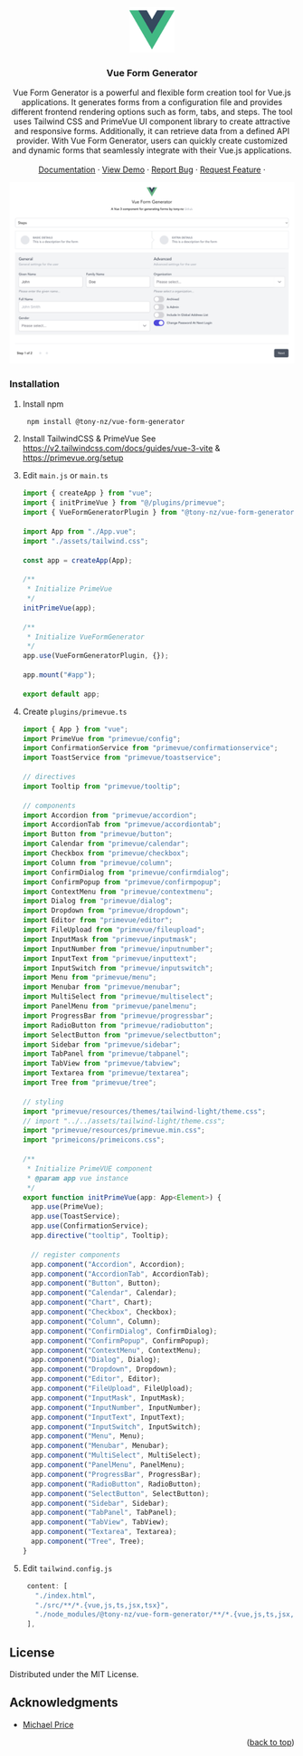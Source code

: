 <!-- Improved compatibility of back to top link: See: https://github.com/othneildrew/Best-README-Template/pull/73 -->

<a name="readme-top"></a>

<!-- PROJECT LOGO -->
<div align="center">
  <a href="https://github.com/tony-nz/vue-form-generator">
    <img src="images/logo.png" alt="Logo" width="80" height="80">
  </a>

<h3 align="center">Vue Form Generator</h3>

  <p align="center">
    Vue Form Generator is a powerful and flexible form creation tool for Vue.js applications. It generates forms from a configuration file and provides different frontend rendering options such as form, tabs, and steps. The tool uses Tailwind CSS and PrimeVue UI component library to create attractive and responsive forms. Additionally, it can retrieve data from a defined API provider. With Vue Form Generator, users can quickly create customized and dynamic forms that seamlessly integrate with their Vue.js applications.
    <br />
    <br />
    <a href="#">Documentation</a>
    ·
    <a href="https://vue-form-generator.netlify.app/" target="_blank">View Demo</a>
    ·
    <a href="https://github.com/tony-nz/vue-form-generator/issues">Report Bug</a>
    ·
    <a href="https://github.com/tony-nz/vue-form-generator/issues">Request Feature</a>
    ·
  </p>
</div>

[![Product Name Screen Shot][product-screenshot]](https://example.com)

### Installation

1. Install npm
   ```sh
    npm install @tony-nz/vue-form-generator
   ```
2. Install TailwindCSS & PrimeVue
   See https://v2.tailwindcss.com/docs/guides/vue-3-vite & https://primevue.org/setup
   <br>
3. Edit `main.js` or `main.ts`

   ```ts
   import { createApp } from "vue";
   import { initPrimeVue } from "@/plugins/primevue";
   import { VueFormGeneratorPlugin } from "@tony-nz/vue-form-generator";

   import App from "./App.vue";
   import "./assets/tailwind.css";

   const app = createApp(App);

   /**
    * Initialize PrimeVue
    */
   initPrimeVue(app);

   /**
    * Initialize VueFormGenerator
    */
   app.use(VueFormGeneratorPlugin, {});

   app.mount("#app");

   export default app;
   ```

4. Create `plugins/primevue.ts`

   ```ts
   import { App } from "vue";
   import PrimeVue from "primevue/config";
   import ConfirmationService from "primevue/confirmationservice";
   import ToastService from "primevue/toastservice";

   // directives
   import Tooltip from "primevue/tooltip";

   // components
   import Accordion from "primevue/accordion";
   import AccordionTab from "primevue/accordiontab";
   import Button from "primevue/button";
   import Calendar from "primevue/calendar";
   import Checkbox from "primevue/checkbox";
   import Column from "primevue/column";
   import ConfirmDialog from "primevue/confirmdialog";
   import ConfirmPopup from "primevue/confirmpopup";
   import ContextMenu from "primevue/contextmenu";
   import Dialog from "primevue/dialog";
   import Dropdown from "primevue/dropdown";
   import Editor from "primevue/editor";
   import FileUpload from "primevue/fileupload";
   import InputMask from "primevue/inputmask";
   import InputNumber from "primevue/inputnumber";
   import InputText from "primevue/inputtext";
   import InputSwitch from "primevue/inputswitch";
   import Menu from "primevue/menu";
   import Menubar from "primevue/menubar";
   import MultiSelect from "primevue/multiselect";
   import PanelMenu from "primevue/panelmenu";
   import ProgressBar from "primevue/progressbar";
   import RadioButton from "primevue/radiobutton";
   import SelectButton from "primevue/selectbutton";
   import Sidebar from "primevue/sidebar";
   import TabPanel from "primevue/tabpanel";
   import TabView from "primevue/tabview";
   import Textarea from "primevue/textarea";
   import Tree from "primevue/tree";

   // styling
   import "primevue/resources/themes/tailwind-light/theme.css";
   // import "../../assets/tailwind-light/theme.css";
   import "primevue/resources/primevue.min.css";
   import "primeicons/primeicons.css";

   /**
    * Initialize PrimeVUE component
    * @param app vue instance
    */
   export function initPrimeVue(app: App<Element>) {
     app.use(PrimeVue);
     app.use(ToastService);
     app.use(ConfirmationService);
     app.directive("tooltip", Tooltip);

     // register components
     app.component("Accordion", Accordion);
     app.component("AccordionTab", AccordionTab);
     app.component("Button", Button);
     app.component("Calendar", Calendar);
     app.component("Chart", Chart);
     app.component("Checkbox", Checkbox);
     app.component("Column", Column);
     app.component("ConfirmDialog", ConfirmDialog);
     app.component("ConfirmPopup", ConfirmPopup);
     app.component("ContextMenu", ContextMenu);
     app.component("Dialog", Dialog);
     app.component("Dropdown", Dropdown);
     app.component("Editor", Editor);
     app.component("FileUpload", FileUpload);
     app.component("InputMask", InputMask);
     app.component("InputNumber", InputNumber);
     app.component("InputText", InputText);
     app.component("InputSwitch", InputSwitch);
     app.component("Menu", Menu);
     app.component("Menubar", Menubar);
     app.component("MultiSelect", MultiSelect);
     app.component("PanelMenu", PanelMenu);
     app.component("ProgressBar", ProgressBar);
     app.component("RadioButton", RadioButton);
     app.component("SelectButton", SelectButton);
     app.component("Sidebar", Sidebar);
     app.component("TabPanel", TabPanel);
     app.component("TabView", TabView);
     app.component("Textarea", Textarea);
     app.component("Tree", Tree);
   }
   ```

5. Edit `tailwind.config.js`
   ```js
    content: [
      "./index.html",
      "./src/**/*.{vue,js,ts,jsx,tsx}",
      "./node_modules/@tony-nz/vue-form-generator/**/*.{vue,js,ts,jsx,tsx}",
    ],
   ```

<!-- LICENSE -->

## License

Distributed under the MIT License.

## Acknowledgments

- [Michael Price](https://github.com/MickyPrice)

<p align="right">(<a href="#readme-top">back to top</a>)</p>

<!-- MARKDOWN LINKS & IMAGES -->
<!-- https://www.markdownguide.org/basic-syntax/#reference-style-links -->

[contributors-shield]: https://img.shields.io/github/contributors/tony-nz/vue-form-generator.svg?style=for-the-badge
[contributors-url]: https://github.com/tony-nz/vue-form-generator/graphs/contributors
[forks-shield]: https://img.shields.io/github/forks/tony-nz/vue-form-generator.svg?style=for-the-badge
[forks-url]: https://github.com/tony-nz/vue-form-generator/network/members
[stars-shield]: https://img.shields.io/github/stars/tony-nz/vue-form-generator.svg?style=for-the-badge
[stars-url]: https://github.com/tony-nz/vue-form-generator/stargazers
[issues-shield]: https://img.shields.io/github/issues/tony-nz/vue-form-generator.svg?style=for-the-badge
[issues-url]: https://github.com/tony-nz/vue-form-generator/issues
[license-shield]: https://img.shields.io/github/license/tony-nz/vue-form-generator.svg?style=for-the-badge
[license-url]: https://github.com/tony-nz/vue-form-generator/blob/master/LICENSE.txt
[linkedin-shield]: https://img.shields.io/badge/-LinkedIn-black.svg?style=for-the-badge&logo=linkedin&colorB=555
[linkedin-url]: https://linkedin.com/in/linkedin_username
[product-screenshot]: images/screenshot.png
[next.js]: https://img.shields.io/badge/next.js-000000?style=for-the-badge&logo=nextdotjs&logoColor=white
[next-url]: https://nextjs.org/
[react.js]: https://img.shields.io/badge/React-20232A?style=for-the-badge&logo=react&logoColor=61DAFB
[react-url]: https://reactjs.org/
[vue.js]: https://img.shields.io/badge/Vue.js-35495E?style=for-the-badge&logo=vuedotjs&logoColor=4FC08D
[vue-url]: https://vuejs.org/
[angular.io]: https://img.shields.io/badge/Angular-DD0031?style=for-the-badge&logo=angular&logoColor=white
[angular-url]: https://angular.io/
[svelte.dev]: https://img.shields.io/badge/Svelte-4A4A55?style=for-the-badge&logo=svelte&logoColor=FF3E00
[svelte-url]: https://svelte.dev/
[laravel.com]: https://img.shields.io/badge/Laravel-FF2D20?style=for-the-badge&logo=laravel&logoColor=white
[laravel-url]: https://laravel.com
[bootstrap.com]: https://img.shields.io/badge/Bootstrap-563D7C?style=for-the-badge&logo=bootstrap&logoColor=white
[bootstrap-url]: https://getbootstrap.com
[jquery.com]: https://img.shields.io/badge/jQuery-0769AD?style=for-the-badge&logo=jquery&logoColor=white
[jquery-url]: https://jquery.com
